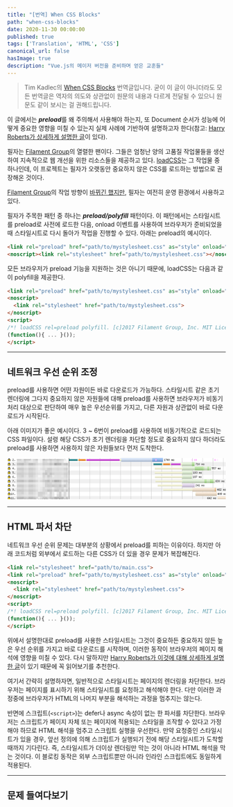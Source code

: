 ```yaml
---
title: "[번역] When CSS Blocks"
path: "when-css-blocks"
date: 2020-11-30 00:00:00
published: true
tags: ['Translation', 'HTML', 'CSS']
canonical_url: false
hasImage: true
description: "Vue.js의 메이저 버전을 준비하며 얻은 교훈들"
---
```


> Tim Kadlec의 [When CSS Blocks](https://timkadlec.com/remembers/2020-02-13-when-css-blocks/) 번역글입니다. 굳이 이 글이 아니더라도 모든 번역글은 역자의 의도와 상관없이 원문의 내용과 다르게 전달될 수 있으니 원문도 같이 보시는 걸 권해드립니다.

이 글에서는 ***preload***를 왜 주의해서 사용해야 하는지, 또 Document 순서가 성능에 어떻게 중요한 영향을 미칠 수 있는지 실제 사례에 기반하여 설명하고자 한다(참고: [Harry Roberts가 상세하게 설명한 글](https://csswizardry.com/2018/11/css-and-network-performance/)이 있다).

필자는 [Filament Group](https://www.filamentgroup.com/)의 열렬한 팬이다. 그들은 엄청난 양의 고품질 작업물들을 생산하여 지속적으로 웹 개선을 위한 리소스들을 제공하고 있다. [loadCSS](https://github.com/filamentgroup/loadCSS)는 그 작업물 중 하나인데, 이 프로젝트는 필자가 오랫동안 중요하지 않은 CSS를 로드하는 방법으로 권장해온 것이다.

[Filament Group](https://www.filamentgroup.com/)의 작업 방향이 [바뀌긴 했지만](https://www.filamentgroup.com/lab/load-css-simpler/), 필자는 여전히 운영 환경에서 사용하고 있다.

필자가 주목한 패턴 중 하나는 ***preload/polyfill*** 패턴이다. 이 패턴에서는 스타일시트를 preload로 사전에 로드한 다음, onload 이벤트를 사용하여 브라우저가 준비되었을 때 스타일시트로 다시 돌아가 작업을 진행할 수 있다. 아래는 preload의 예시이다.

```html
<link rel="preload" href="path/to/mystylesheet.css" as="style" onload="this.rel='stylesheet'">
<noscript><link rel="stylesheet" href="path/to/mystylesheet.css"></noscript>
```

모든 브라우저가 preload 기능을 지원하는 것은 아니기 때문에, loadCSS는 다음과 같이 polyfill을 제공한다.

```html
<link rel="preload" href="path/to/mystylesheet.css" as="style" onload="this.rel='stylesheet'">
<noscript>
  <link rel="stylesheet" href="path/to/mystylesheet.css">
</noscript>
<script>
/*! loadCSS rel=preload polyfill. [c]2017 Filament Group, Inc. MIT License */
(function(){ ... }());
</script>
```

***

## 네트워크 우선 순위 조정

preload를 사용하면 어떤 자원이든 바로 다운로드가 가능하다. 스타일시트 같은 초기 렌더링에 그다지 중요하지 않은 자원들에 대해 preload를 사용하면 브라우저가 비동기 처리 대상으로 판단하여 매우 높은 우선순위를 가지고, 다른 자원과 상관없이 바로 다운로드가 시작된다.

아래 이미지가 좋은 예시이다. 3 ~ 6번이 preload를 사용하여 비동기적으로 로드되는 CSS 파일이다. 설령 해당 CSS가 초기 렌더링을 차단할 정도로 중요하지 않다 하더라도 preload를 사용하면 사용하지 않은 자원들보다 먼저 도착한다.

![image](./images/loadcss-preload.png)

***

## HTML 파서 차단

네트워크 우선 순위 문제는 대부분의 상황에서 preload를 피하는 이유이다. 하지만 아래 코드처럼 외부에서 로드하는 다른 CSS가 더 있을 경우 문제가 복잡해진다.

```html
<link rel="stylesheet" href="path/to/main.css">
<link rel="preload" href="path/to/mystylesheet.css" as="style" onload="this.rel='stylesheet'">
<noscript>
  <link rel="stylesheet" href="path/to/mystylesheet.css">
</noscript>
<script>
/*! loadCSS rel=preload polyfill. [c]2017 Filament Group, Inc. MIT License */
(function(){ ... }());
</script>
```

위에서 설명한대로 preload를 사용한 스타일시트는 그것이 중요하든 중요하지 않든 높은 우선 순위를 가지고 바로 다운로드를 시작하며, 이러한 동작이 브라우저의 페이지 해석에 영향을 미칠 수 있다. 다시 말하지만 [Harry Roberts가 이것에 대해 상세하게 설명한 글](https://csswizardry.com/2018/11/css-and-network-performance/)이 있기 때문에 꼭 읽어보기를 추천한다.

여기서 간략히 설명하자면, 일반적으로 스타일시트는 페이지의 렌더링을 차단한다. 브라우저는 페이지를 표시하기 위해 스타일시트를 요청하고 해석해야 한다. 다만 이러한 과정중에 브라우저가 HTML의 나머지 부분을 해석하는 과정을 멈추지는 않는다.

반면에 스크립트(`<script>`)는 defer나 async 속성이 없는 한 파서를 차단한다. 브라우저는 스크립트가 페이지 자체 또는 페이지에 적용되는 스타일을 조작할 수 있다고 가정해야 하므로 HTML 해석을 멈추고 스크립트 실행을 우선한다. 만약 요청중인 스타일시트가 있을 경우, 앞선 정의에 의해 스크립트가 실행되기 전에 해당 스타일시트가 도착할 때까지 기다린다. 즉, 스타일시트가 더이상 렌더링만 막는 것이 아니라 HTML 해석을 막는 것이다. 이 블로킹 동작은 외부 스크립트뿐만 아니라 인라인 스크립트에도 동일하게 적용된다.

***

## 문제 들여다보기


